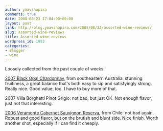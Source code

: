 ```yaml
---
author: yoavshapira
comments: true
date: 2008-08-23 17:04:00+00:00
layout: post
link: http://blog.yoavshapira.com/2008/08/23/assorted-wine-reviews/
slug: assorted-wine-reviews
title: Assorted wine reviews
wordpress_id: 1993
categories:
- Blogger
- wine
---
```


Loosely collected from the past couple of weeks.  
  
[2007 Black Opal Chardonnay](http://www.thewinebuyer.com/sku20176.html), from southeastern Australia: stunning fruitiness, a great balance that's both easy to sip and satisfyingly strong.  Really nice.  Good value, too.  I have to buy more of that.  
  
2007 Villa Borghetti Pinot Grigio: not bad, but just OK.  Not enough flavor, just not that interesting.  
  
[2006 Veramonte Cabernet Sauvignon Reserva](http://www.wine.com/V6/Veramonte--Cabernet-Sauvignon-Reserva-2006/wine/94108/detail.aspx), from Chile: not bad again.  Robust and good flavor, but on the brutish and blunt side.  Nice finish.  Worth another shot, especially if I can find it cheaply.
